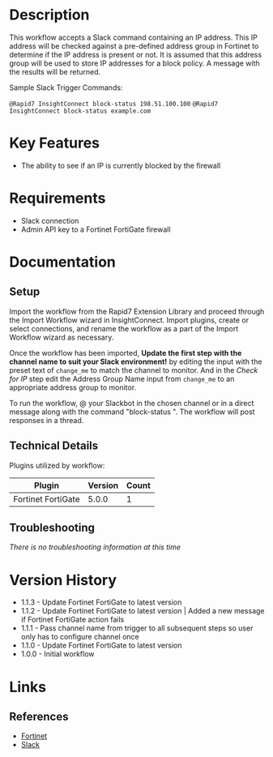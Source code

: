 # Description

This workflow accepts a Slack command containing an IP address. This IP address will be checked against a pre-defined address group in Fortinet to determine if the IP address is present or not. It is assumed that this address group will be used to store IP addresses for a block policy. A message with the results will be returned.

Sample Slack Trigger Commands:

`@Rapid7 InsightConnect block-status 198.51.100.100`
`@Rapid7 InsightConnect block-status example.com`

# Key Features

* The ability to see if an IP is currently blocked by the firewall


# Requirements

* Slack connection
* Admin API key to a Fortinet FortiGate firewall

# Documentation

## Setup

Import the workflow from the Rapid7 Extension Library and proceed through the Import Workflow wizard in InsightConnect. Import plugins, create or select connections, and rename the workflow as a part of the Import Workflow wizard as necessary.

Once the workflow has been imported, **Update the first step with the channel name to suit your Slack environment!** by editing the input with the preset text of `change_me` to match the channel to monitor.
And in the _Check for IP_ step edit the Address Group Name input from `change_me` to an appropriate address group to monitor.

To run the workflow, @ your Slackbot in the chosen channel or in a direct message along with the command "block-status <IP>". The workflow will post responses in a thread.

## Technical Details

Plugins utilized by workflow:

|Plugin|Version|Count|
|----|----|--------|
|Fortinet FortiGate|5.0.0|1|

## Troubleshooting

_There is no troubleshooting information at this time_

# Version History

* 1.1.3 - Update Fortinet FortiGate to latest version
* 1.1.2 - Update Fortinet FortiGate to latest version | Added a new message if Fortinet FortiGate action fails
* 1.1.1 - Pass channel name from trigger to all subsequent steps so user only has to configure channel once
* 1.1.0 - Update Fortinet FortiGate to latest version
* 1.0.0 - Initial workflow

# Links

## References

* [Fortinet](https://www.fortinet.com/)
* [Slack](https://slack.com)
